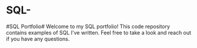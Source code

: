 # SQL-
#SQL Portfolio#
Welcome to my SQL portfolio! This code repository contains examples of SQL I've written. Feel free to take a look and reach out if you have any questions.
